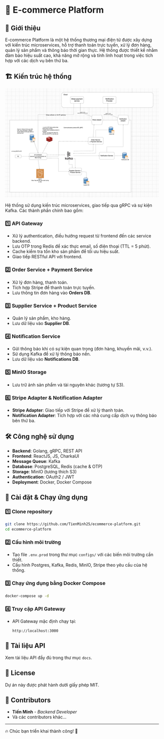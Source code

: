 # 🛒 E-commerce Platform

## 📌 Giới thiệu
E-commerce Platform là một hệ thống thương mại điện tử được xây dựng với kiến trúc microservices, hỗ trợ thanh toán trực tuyến, xử lý đơn hàng, quản lý sản phẩm và thông báo thời gian thực. Hệ thống được thiết kế nhằm đảm bảo hiệu suất cao, khả năng mở rộng và tính linh hoạt trong việc tích hợp với các dịch vụ bên thứ ba.

## 🏗 Kiến trúc hệ thống

<img src="design-system/High%20level%20architecture.png" alt="System Design" width="800"/>

Hệ thống sử dụng kiến trúc microservices, giao tiếp qua gRPC và sự kiện Kafka. Các thành phần chính bao gồm:

### 1️⃣ **API Gateway**
- Xử lý authentication, điều hướng request từ frontend đến các service backend.
- Lưu OTP trong Redis để xác thực email, số điện thoại (TTL = 5 phút).
- Cache kiểm tra tồn kho sản phẩm để tối ưu hiệu suất.
- Giao tiếp RESTful API với frontend.

### 2️⃣ **Order Service + Payment Service**
- Xử lý đơn hàng, thanh toán.
- Tích hợp Stripe để thanh toán trực tuyến.
- Lưu thông tin đơn hàng vào **Orders DB**.

### 3️⃣ **Supplier Service + Product Service**
- Quản lý sản phẩm, kho hàng.
- Lưu dữ liệu vào **Supplier DB**.

### 4️⃣ **Notification Service**
- Gửi thông báo khi có sự kiện quan trọng (đơn hàng, khuyến mãi, v.v.).
- Sử dụng Kafka để xử lý thông báo nền.
- Lưu dữ liệu vào **Notifications DB**.

### 5️⃣ **MinIO Storage**
- Lưu trữ ảnh sản phẩm và tài nguyên khác (tương tự S3).

### 6️⃣ **Stripe Adapter & Notification Adapter**
- **Stripe Adapter**: Giao tiếp với Stripe để xử lý thanh toán.
- **Notification Adapter**: Tích hợp với các nhà cung cấp dịch vụ thông báo bên thứ ba.

## 🛠 Công nghệ sử dụng
- **Backend**: Golang, gRPC, REST API
- **Frontend**: ReactJS, JS, CharkaUI
- **Message Queue**: Kafka
- **Database**: PostgreSQL, Redis (cache & OTP)
- **Storage**: MinIO (tương thích S3)
- **Authentication**: OAuth2 / JWT
- **Deployment**: Docker, Docker Compose

## 🔧 Cài đặt & Chạy ứng dụng

### 1️⃣ Clone repository
```bash
git clone https://github.com/TienMinh25/ecommerce-platform.git
cd ecommerce-platform
```

### 2️⃣ Cấu hình môi trường
- Tạo file `.env.prod` trong thư mục `configs/` với các biến môi trường cần thiết.
- Cấu hình Postgres, Kafka, Redis, MinIO, Stripe theo yêu cầu của hệ thống.

### 3️⃣ Chạy ứng dụng bằng Docker Compose
```bash
docker-compose up -d
```

### 4️⃣ Truy cập API Gateway
- API Gateway mặc định chạy tại:
  ```
  http://localhost:3000
  ```

## 📄 Tài liệu API
Xem tài liệu API đầy đủ trong thư mục `docs`.

## 📝 License
Dự án này được phát hành dưới giấy phép MIT.

## 🚀 Contributors
- **Tiến Minh** - *Backend Developer*
- Và các contributors khác...

---  
🔥 Chúc bạn triển khai thành công! 🚀